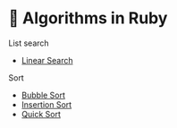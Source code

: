 # 📖 Algorithms in Ruby

List search
- [Linear Search](https://github.com/leena-h/algorithms-in-ruby/blob/master/list-search/linear_search.rb)

Sort
- [Bubble Sort](https://github.com/leena-h/algorithms-in-ruby/blob/master/sort/bubble_sort.rb)
- [Insertion Sort](https://github.com/leena-h/algorithms-in-ruby/blob/master/sort/insertion_sort.rb)
- [Quick Sort](https://github.com/leena-h/algorithms-in-ruby/blob/master/sort/quick_sort.rb)
